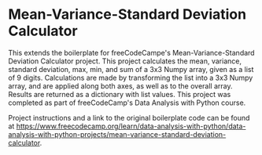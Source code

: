 # Mean-Variance-Standard Deviation Calculator

This extends the boilerplate for freeCodeCampe's Mean-Variance-Standard Deviation Calculator project. This project calculates the mean, variance, standard deviation, max, min, and sum of a 3x3 Numpy array, given as a list of 9 digits. Calculations are made by transforming the list into a 3x3 Numpy array, and are applied along both axes, as well as to the overall array. Results are returned as a dictionary with list values. This project was completed as part of freeCodeCamp's Data Analysis with Python course.

Project instructions and a link to the original boilerplate code can be found at https://www.freecodecamp.org/learn/data-analysis-with-python/data-analysis-with-python-projects/mean-variance-standard-deviation-calculator.
